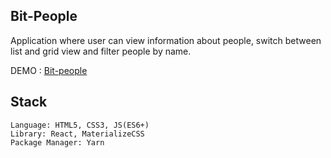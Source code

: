 ## Bit-People
Application where user can view information about people, switch between list and grid view and filter people by name.

DEMO : [Bit-people](http://bit-people.djuretanovic.com/)

## Stack
`Language: HTML5, CSS3, JS(ES6+)` <br>
`Library: React, MaterializeCSS` <br>
`Package Manager: Yarn`
